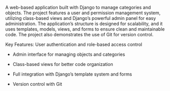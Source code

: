 A web-based application built with Django to manage categories and objects. The project features a user and permission management system,
utilizing class-based views and Django’s powerful admin panel for easy administration. The application’s structure is designed for scalability,
and it uses templates, models, views, and forms to ensure clean and maintainable code. The project also demonstrates the use of Git for version control.

Key Features:
User authentication and role-based access control

- Admin interface for managing objects and categories

- Class-based views for better code organization

- Full integration with Django’s template system and forms

- Version control with Git
